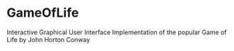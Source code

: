 # GameOfLife
Interactive Graphical User Interface Implementation of the popular Game of Life by John Horton Conway
